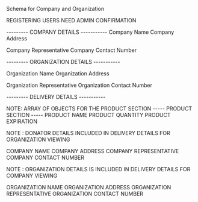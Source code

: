 Schema for Company and Organization


REGISTERING USERS
NEED ADMIN CONFIRMATION


--------- COMPANY DETAILS -----------
Company Name
Company Address


Company Representative
Company Contact Number


--------- ORGANIZATION DETAILS -----------


Organization Name
Organization Address

Organization Representative
Organization Contact Number

--------- DELIVERY  DETAILS -----------

NOTE: ARRAY OF OBJECTS FOR THE PRODUCT SECTION
----- PRODUCT SECTION -----
PRODUCT NAME
PRODUCT QUANTITY
PRODUCT EXPIRATION

NOTE : DONATOR DETAILS INCLUDED IN DELIVERY DETAILS FOR ORGANIZATION VIEWING


COMPANY NAME 
COMPANY ADDRESS
COMPANY REPRESENTATIVE
COMPANY CONTACT NUMBER


NOTE : ORGANIZATION DETAILS IS INCLUDED IN DELIVERY DETAILS FOR COMPANY VIEWING 

ORGANIZATION NAME
ORGANIZATION ADDRESS
ORGANIZATION REPRESENTATIVE
ORGANIZATION CONTACT NUMBER






